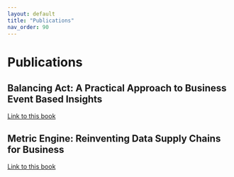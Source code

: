 ```yaml
---
layout: default
title: "Publications"
nav_order: 90
---
```

# Publications
  
  
## Balancing Act: A Practical Approach to Business Event Based Insights
[Link to this book](https://www.amazon.com/s?k=kip+twitchell+balancing+act&ref=nb_sb_noss)  
  
## Metric Engine: Reinventing Data Supply Chains for Business
[Link to this book](https://www.amazon.com/s?k=kip+twitchell+metric+engine&ref=nb_sb_noss)  
  
